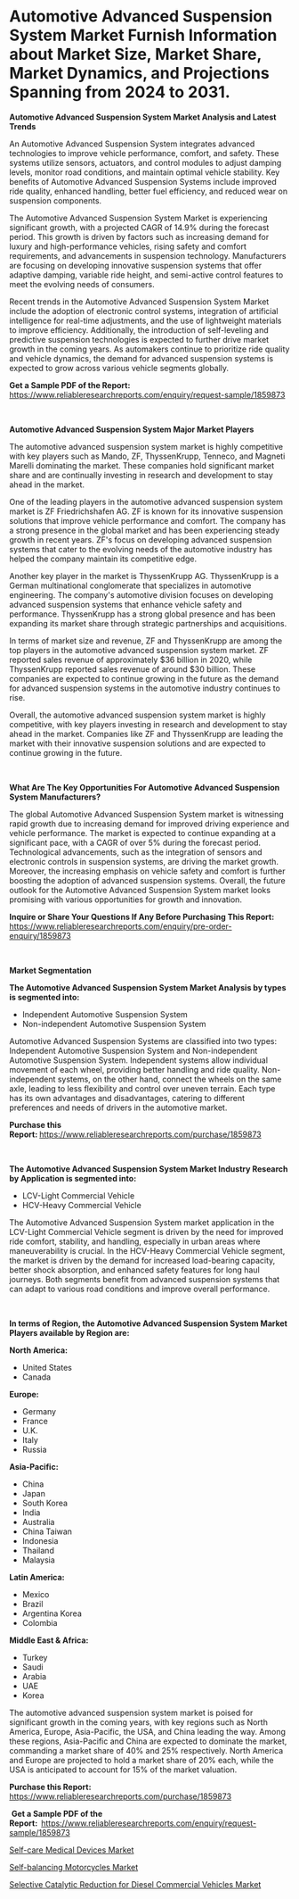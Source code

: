 <p><h1>Automotive Advanced Suspension System Market Furnish Information about Market Size, Market Share, Market Dynamics, and Projections Spanning from 2024 to 2031.</h1></p><p><strong>Automotive Advanced Suspension System Market Analysis and Latest Trends</strong></p>
<p><p>An Automotive Advanced Suspension System integrates advanced technologies to improve vehicle performance, comfort, and safety. These systems utilize sensors, actuators, and control modules to adjust damping levels, monitor road conditions, and maintain optimal vehicle stability. Key benefits of Automotive Advanced Suspension Systems include improved ride quality, enhanced handling, better fuel efficiency, and reduced wear on suspension components.</p><p>The Automotive Advanced Suspension System Market is experiencing significant growth, with a projected CAGR of 14.9% during the forecast period. This growth is driven by factors such as increasing demand for luxury and high-performance vehicles, rising safety and comfort requirements, and advancements in suspension technology. Manufacturers are focusing on developing innovative suspension systems that offer adaptive damping, variable ride height, and semi-active control features to meet the evolving needs of consumers.</p><p>Recent trends in the Automotive Advanced Suspension System Market include the adoption of electronic control systems, integration of artificial intelligence for real-time adjustments, and the use of lightweight materials to improve efficiency. Additionally, the introduction of self-leveling and predictive suspension technologies is expected to further drive market growth in the coming years. As automakers continue to prioritize ride quality and vehicle dynamics, the demand for advanced suspension systems is expected to grow across various vehicle segments globally.</p></p>
<p><strong>Get a Sample PDF of the Report:&nbsp;</strong> <a href="https://www.reliableresearchreports.com/enquiry/request-sample/1859873">https://www.reliableresearchreports.com/enquiry/request-sample/1859873</a></p>
<p>&nbsp;</p>
<p><strong>Automotive Advanced Suspension System Major Market Players</strong></p>
<p><p>The automotive advanced suspension system market is highly competitive with key players such as Mando, ZF, ThyssenKrupp, Tenneco, and Magneti Marelli dominating the market. These companies hold significant market share and are continually investing in research and development to stay ahead in the market.</p><p>One of the leading players in the automotive advanced suspension system market is ZF Friedrichshafen AG. ZF is known for its innovative suspension solutions that improve vehicle performance and comfort. The company has a strong presence in the global market and has been experiencing steady growth in recent years. ZF's focus on developing advanced suspension systems that cater to the evolving needs of the automotive industry has helped the company maintain its competitive edge.</p><p>Another key player in the market is ThyssenKrupp AG. ThyssenKrupp is a German multinational conglomerate that specializes in automotive engineering. The company's automotive division focuses on developing advanced suspension systems that enhance vehicle safety and performance. ThyssenKrupp has a strong global presence and has been expanding its market share through strategic partnerships and acquisitions.</p><p>In terms of market size and revenue, ZF and ThyssenKrupp are among the top players in the automotive advanced suspension system market. ZF reported sales revenue of approximately $36 billion in 2020, while ThyssenKrupp reported sales revenue of around $30 billion. These companies are expected to continue growing in the future as the demand for advanced suspension systems in the automotive industry continues to rise.</p><p>Overall, the automotive advanced suspension system market is highly competitive, with key players investing in research and development to stay ahead in the market. Companies like ZF and ThyssenKrupp are leading the market with their innovative suspension solutions and are expected to continue growing in the future.</p></p>
<p>&nbsp;</p>
<p><strong>What Are The Key Opportunities For Automotive Advanced Suspension System Manufacturers?</strong></p>
<p><p>The global Automotive Advanced Suspension System market is witnessing rapid growth due to increasing demand for improved driving experience and vehicle performance. The market is expected to continue expanding at a significant pace, with a CAGR of over 5% during the forecast period. Technological advancements, such as the integration of sensors and electronic controls in suspension systems, are driving the market growth. Moreover, the increasing emphasis on vehicle safety and comfort is further boosting the adoption of advanced suspension systems. Overall, the future outlook for the Automotive Advanced Suspension System market looks promising with various opportunities for growth and innovation.</p></p>
<p><strong>Inquire or Share Your Questions If Any Before Purchasing This Report:</strong> <a href="https://www.reliableresearchreports.com/enquiry/pre-order-enquiry/1859873">https://www.reliableresearchreports.com/enquiry/pre-order-enquiry/1859873</a></p>
<p>&nbsp;</p>
<p><strong>Market Segmentation</strong></p>
<p><strong>The Automotive Advanced Suspension System Market Analysis by types is segmented into:</strong></p>
<p><ul><li>Independent Automotive Suspension System</li><li>Non-independent Automotive Suspension System</li></ul></p>
<p><p>Automotive Advanced Suspension Systems are classified into two types: Independent Automotive Suspension System and Non-independent Automotive Suspension System. Independent systems allow individual movement of each wheel, providing better handling and ride quality. Non-independent systems, on the other hand, connect the wheels on the same axle, leading to less flexibility and control over uneven terrain. Each type has its own advantages and disadvantages, catering to different preferences and needs of drivers in the automotive market.</p></p>
<p><strong>Purchase this Report:&nbsp;</strong><a href="https://www.reliableresearchreports.com/purchase/1859873">https://www.reliableresearchreports.com/purchase/1859873</a></p>
<p>&nbsp;</p>
<p><strong>The Automotive Advanced Suspension System Market Industry Research by Application is segmented into:</strong></p>
<p><ul><li>LCV-Light Commercial Vehicle</li><li>HCV-Heavy Commercial Vehicle</li></ul></p>
<p><p>The Automotive Advanced Suspension System market application in the LCV-Light Commercial Vehicle segment is driven by the need for improved ride comfort, stability, and handling, especially in urban areas where maneuverability is crucial. In the HCV-Heavy Commercial Vehicle segment, the market is driven by the demand for increased load-bearing capacity, better shock absorption, and enhanced safety features for long haul journeys. Both segments benefit from advanced suspension systems that can adapt to various road conditions and improve overall performance.</p></p>
<p>&nbsp;</p>
<p><strong>In terms of Region, the Automotive Advanced Suspension System Market Players available by Region are:</strong></p>
<p>
    <p> <strong> North America: </strong>
        <ul>
            <li>United States</li>
            <li>Canada</li>
        </ul>
        </p> 
    <p> <strong> Europe: </strong>
        <ul>
            <li>Germany</li>
            <li>France</li>
            <li>U.K.</li>
            <li>Italy</li>
            <li>Russia</li>
        </ul>
        </p> 
    <p> <strong> Asia-Pacific: </strong>
        <ul>
            <li>China</li>
            <li>Japan</li>
            <li>South Korea</li>
            <li>India</li>
            <li>Australia</li>
            <li>China Taiwan</li>
            <li>Indonesia</li>
            <li>Thailand</li>
            <li>Malaysia</li>
        </ul>
        </p> 
    <p> <strong> Latin America: </strong>
        <ul>
            <li>Mexico</li>
            <li>Brazil</li>
            <li>Argentina Korea</li>
            <li>Colombia</li>
        </ul>
        </p> 
    <p> <strong> Middle East & Africa: </strong>
        <ul>
            <li>Turkey</li>
            <li>Saudi</li>
            <li>Arabia</li>
            <li>UAE</li>
            <li>Korea</li>
        </ul>
    </p>
    </p>
<p><p>The automotive advanced suspension system market is poised for significant growth in the coming years, with key regions such as North America, Europe, Asia-Pacific, the USA, and China leading the way. Among these regions, Asia-Pacific and China are expected to dominate the market, commanding a market share of 40% and 25% respectively. North America and Europe are projected to hold a market share of 20% each, while the USA is anticipated to account for 15% of the market valuation.</p></p>
<p><strong>Purchase this Report: </strong><a href="https://www.reliableresearchreports.com/purchase/1859873">https://www.reliableresearchreports.com/purchase/1859873</a></p>
<p>&nbsp;<strong>Get a Sample PDF of the Report:&nbsp;&nbsp;</strong><a href="https://www.reliableresearchreports.com/enquiry/request-sample/1859873">https://www.reliableresearchreports.com/enquiry/request-sample/1859873</a></p>
<p><strong></strong></p>
<p><p><a href="https://view.publitas.com/reportprime-1/self-care-medical-devices-market-insights-market-players-and-forecast-till-2030/">Self-care Medical Devices Market</a></p><p><a href="https://view.publitas.com/reportprime-1/self-balancing-motorcycles-market-size-share-trends-analysis-report-by-application-regional-outlook-competitive-strategies-and-segment-forecasts-2023-2030/">Self-balancing Motorcycles Market</a></p><p><a href="https://view.publitas.com/reportprime-1/selective-catalytic-reduction-for-diesel-commercial-vehicles-market-size-2023-2030-global-industrial-analysis-key-geographical-regions-market-share-top-key-players-product-types-and-forecast-research-report/">Selective Catalytic Reduction for Diesel Commercial Vehicles Market</a></p></p>